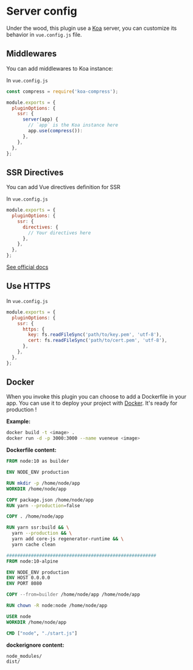 # Server config

Under the wood, this plugin use a [Koa](https://koajs.com/) server, you can customize its
behavior in `vue.config.js` file.

## Middlewares

You can add middlewares to Koa instance:

In `vue.config.js`

```js
const compress = require('koa-compress');

module.exports = {
  pluginOptions: {
    ssr: {
      server(app) {
        // `app` is the Koa instance here
        app.use(compress()):
      },
    },
  },
};
```

## SSR Directives

You can add Vue directives definition for SSR

In `vue.config.js`

```js
module.exports = {
  pluginOptions: {
    ssr: {
      directives: {
        // Your directives here
      },
    },
  },
};
```

[See official docs](https://ssr.vuejs.org/api/#directives)

## Use HTTPS

In `vue.config.js`

```js
module.exports = {
  pluginOptions: {
    ssr: {
      https: {
        key: fs.readFileSync('path/to/key.pem', 'utf-8'),
        cert: fs.readFileSync('path/to/cert.pem', 'utf-8'),
      },
    },
  },
};
```

## Docker

When you invoke this plugin you can choose to add a Dockerfile in your app.
You can use it to deploy your project with [Docker](https://www.docker.com/).
It's ready for production !

**Example:**

```bash
docker build -t <image> .
docker run -d -p 3000:3000 --name vueneue <image>
```

**Dockerfile content:**

```Dockerfile
FROM node:10 as builder

ENV NODE_ENV production

RUN mkdir -p /home/node/app
WORKDIR /home/node/app

COPY package.json /home/node/app
RUN yarn --production=false

COPY . /home/node/app

RUN yarn ssr:build && \
  yarn --production && \
  yarn add core-js regenerator-runtime && \
  yarn cache clean

#######################################################
FROM node:10-alpine

ENV NODE_ENV production
ENV HOST 0.0.0.0
ENV PORT 8080

COPY --from=builder /home/node/app /home/node/app

RUN chown -R node:node /home/node/app

USER node
WORKDIR /home/node/app

CMD ["node", "./start.js"]
```

**dockerignore content:**

```
node_modules/
dist/
```
